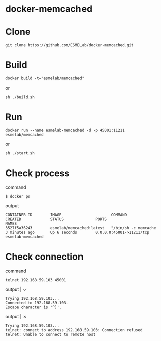 docker-memcached
================

# Clone

    git clone https://github.com/ESMELab/docker-memcached.git

# Build

    docker build -t="esmelab/memcached"

or

    sh ./build.sh

# Run

    docker run --name esmelab-memcached -d -p 45001:11211 esmelab/memcached

or

    sh ./start.sh

# Check process

command

    $ docker ps

output

    CONTAINER ID        IMAGE                      COMMAND                CREATED             STATUS              PORTS                      NAMES
    3527f5a36243        esmelab/memcached:latest   "/bin/sh -c memcache   3 minutes ago       Up 6 seconds        0.0.0.0:45001->11211/tcp   esmelab-memcached

# Check connection

command

    telnet 192.168.59.103 45001

output | ✓

    Trying 192.168.59.103...
    Connected to 192.168.59.103.
    Escape character is '^]'.

output | ✗

    Trying 192.168.59.103...
    telnet: connect to address 192.168.59.103: Connection refused
    telnet: Unable to connect to remote host
